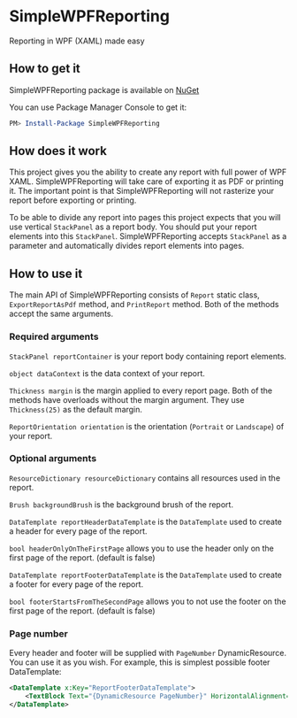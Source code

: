 # SimpleWPFReporting

Reporting in WPF (XAML) made easy

## How to get it

SimpleWPFReporting package is available on [NuGet](https://www.nuget.org/packages/SimpleWPFReporting/)

You can use Package Manager Console to get it:

~~~powershell
PM> Install-Package SimpleWPFReporting
~~~

## How does it work

This project gives you the ability to create any report with full power of WPF XAML. SimpleWPFReporting will take care of exporting it as PDF or printing it. The important point is that SimpleWPFReporting will not rasterize your report before exporting or printing.

To be able to divide any report into pages this project expects that you will use vertical `StackPanel` as a report body. You should put your report elements into this `StackPanel`. SimpleWPFReporting accepts `StackPanel` as a parameter and automatically divides report elements into pages.

## How to use it

The main API of SimpleWPFReporting consists of `Report` static class, `ExportReportAsPdf` method, and `PrintReport` method. Both of the methods accept the same arguments.

### Required arguments

`StackPanel reportContainer` is your report body containing report elements.

`object dataContext` is the data context of your report.

`Thickness margin` is the margin applied to every report page. Both of the methods have overloads without the margin argument. They use `Thickness(25)` as the default margin.

`ReportOrientation orientation` is the orientation (`Portrait` or `Landscape`) of your report. 

### Optional arguments

`ResourceDictionary resourceDictionary` contains all resources used in the report.

`Brush backgroundBrush` is the background brush of the report.

`DataTemplate reportHeaderDataTemplate` is the `DataTemplate` used to create a header for every page of the report.

`bool headerOnlyOnTheFirstPage` allows you to use the header only on the first page of the report. (default is false)

`DataTemplate reportFooterDataTemplate`  is the `DataTemplate` used to create a footer for every page of the report.

`bool footerStartsFromTheSecondPage` allows you to not use the footer on the first page of the report. (default is false)

### Page number

Every header and footer will be supplied with `PageNumber` DynamicResource. You can use it as you wish. For example, this is simplest possible footer DataTemplate:

```XML
<DataTemplate x:Key="ReportFooterDataTemplate">
	<TextBlock Text="{DynamicResource PageNumber}" HorizontalAlignment="Right"/>
</DataTemplate>
```


